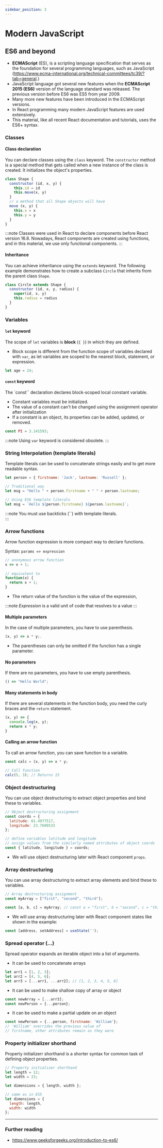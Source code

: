 ```yaml
---
sidebar_position: 3
---
```


# Modern JavaScript

## ES6 and beyond
- **ECMAScript** (ES), is a scripting language specification that serves as the foundation for several programming languages, such as JavaScript (https://www.ecma-international.org/technical-committees/tc39/?tab=general.) 				
- JavaScript language got several new features when the **ECMAScript 2015 (ES6)** version of the language standard was released. The previous version before ES6 was ES5 from year 2009.
- Many more new features have been introduced in the ECMAScript versions.
- In React programming many modern JavaScript features are used extensively.
- This material, like all recent React documentation and tutorials, uses the ES6+ syntax.

### Classes

#### Class declaration
You can declare classes using the `class` keyword. The `constructor` method is a special method that gets called when a new instance of the class is created. It initializes the object's properties.

```javascript
class Shape { 
  constructor (id, x, y) { 
    this.id = id 
    this.move(x, y) 
  } 
  // a method that all Shape objects will have
  move (x, y) {	 
    this.x = x 
    this.y = y  
  } 
}							
```
:::note
Classes were used in React to declare components before React version 16.8. Nowadays, React components are created using functions, and in this material, we use only functional components.
:::

#### Inheritance

You can achieve inheritance using the `extends` keyword. The following example demonstrates how to create a subclass `Circle` that inherits from the parent class `Shape`.

```javascript
class Circle extends Shape { 
  constructor (id, x, y, radius) { 
    super(id, x, y) 
    this.radius = radius 
  } 
}								
```
 ### Variables

#### `let` keyword 

The scope of `let` variables is **block** (`{ }`) in which they are defined. 
- Block scope is different from the function scope of variables declared with `var`, as let variables are scoped to the nearest block, statement, or expression.
```	js
let age = 24;
```
#### `const` keyword
The `const`` declaration declares block-scoped local constant variable. 
- Constant variables must be initialized.
- The value of a constant can't be changed using the assignment operator after initialization
- If a constant is an object, its properties can be added, updated, or removed.
```js
const PI = 3.141593;
````
:::note
Using `var` keyword is considered obsolete.
:::

### String Interpolation (template literals)

Template literals can be used to concatenate strings easily and to get more readable syntax.

```js
let person = { firstname: 'Jack', lastname: 'Russell' };

// Traditional way
let msg = "Hello " + person.firstname + " " + person.lastname;

// Using ES6 template literals
let msg = `Hello ${person.firstname} ${person.lastname}`;
```
:::note
You must use backticks (``)	with template literals.			
:::

### Arrow functions

Arrow function expression is more compact way to declare functions.

Syntax: `params => expression`

```js
// anonymous arrow function
x => x + 1;
					
// equivalent to
function(x) {
  return x + 1;
}
```
- The return value of the function is the value of the expression, 

:::note
_Expression_ is a valid unit of code that resolves to a value
:::

#### Multiple parameters
In the case of multiple parameters, you have to use parenthesis.
```js
(x, y) => x * y;.
```
- The parentheses can only be omitted if the function has a single parameter.

#### No parameters
If there are no parameters, you have to use empty parenthesis.
```js
() => "Hello World";
```
#### Many statements in body
If there are several statements in the function body, you need the curly braces and the `return` statement.
```js
(x, y) => {
  console.log(x, y); 
  return x * y;
}					
```
#### Calling an arrow function
To call an arrow function, you can save function to a variable.
```js
const calc = (x, y) => x * y;

// Call function
calc(5, 3); // Returns 15
```

### Object destructuring

You can use object destructuring to extract object properties and bind these to variables.

```js
// Object destructuring assignment
const coords = {     
  latitude: 61.4977517,
  longitude: 23.7609533
};

// define variables latitude and longitude
// assign values from the similarly named attributes of object coords
const { latitude, longitude } = coords;
```
- We will use object destructuring later with React component `props`.

### Array destructuring

You can use array destructuring to extract array elements and bind these to variables.

```js
// Array destructuring assignment
const myArray = ["first", "second", "third"];

const [a, b, c] = myArray; // const a = "first", b = "second", c = "third";

```

- We will use array destructuring later with React component states like shown in the example:
```js
const [address, setAddress] = useState('');
```

### Spread operator (...)

Spread operator expands an iterable object into a list of arguments.

- It can be used to concatenate arrays

```js
let arr1 = [1, 2, 3];
let arr2 = [4, 5, 6];
let arr3 = [...arr1, ...arr2]; // [1, 2, 3, 4, 5, 6]
```
- It can be used to make shallow copy of array or object
```js
const newArray = [...arr3];
const newPerson = {...person};
```
- It can be used to make a partial update on an object
```js
const newPerson = {...person, firstname: 'William'};
// 'William' overrides the previous value of 
// firstname, other attributes remain as they were 
```
### Property initializer shorthand
Property initializerr shorthand is a shorter syntax for common task of defining object properties.
```js
// Property initializer shorthand
let length = 12;
let width = 23;

let dimensions = { length, width };

// same as in ES5
let dimensions = {
  length: length,
  width: width
};
```
---
### Further reading
- https://www.geeksforgeeks.org/introduction-to-es6/

